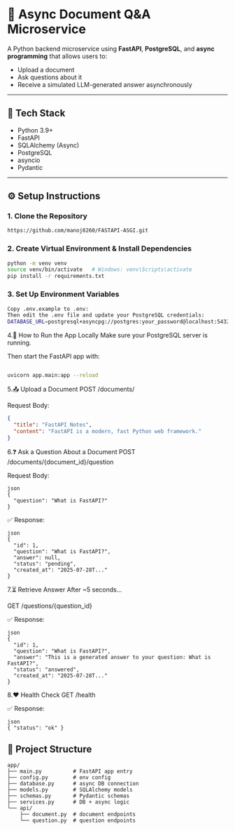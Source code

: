 # 🧪 Async Document Q&A Microservice

A Python backend microservice using **FastAPI**, **PostgreSQL**, and **async programming** that allows users to:

- Upload a document
- Ask questions about it
- Receive a simulated LLM-generated answer asynchronously

---

## 🧰 Tech Stack

- Python 3.9+
- FastAPI
- SQLAlchemy (Async)
- PostgreSQL
- asyncio
- Pydantic

---

## ⚙️ Setup Instructions

### 1. Clone the Repository

```bash
https://github.com/manoj8260/FASTAPI-ASGI.git
```
### 2. Create Virtual Environment & Install Dependencies
```bash
python -m venv venv
source venv/bin/activate   # Windows: venv\Scripts\activate
pip install -r requirements.txt
```
### 3. Set Up Environment Variables
```bash
Copy .env.example to .env:
Then edit the .env file and update your PostgreSQL credentials:
DATABASE_URL=postgresql+asyncpg://postgres:your_password@localhost:5432/qa_db

```
4.🚀 How to Run the App Locally
Make sure your PostgreSQL server is running.

Then start the FastAPI app with:

```bash

uvicorn app.main:app --reload
```
5.📤 Upload a Document
POST /documents/

Request Body:

```json
{
  "title": "FastAPI Notes",
  "content": "FastAPI is a modern, fast Python web framework."
}
```
6.❓  Ask a Question About a Document
POST /documents/{document_id}/question

Request Body:
```
json
{
  "question": "What is FastAPI?"
}
```
✅ Response:
```
json
{
  "id": 1,
  "question": "What is FastAPI?",
  "answer": null,
  "status": "pending",
  "created_at": "2025-07-28T..."
}
```
7.⏳ Retrieve Answer
After ~5 seconds...

GET /questions/{question_id}

✅ Response:
```
json
{
  "id": 1,
  "question": "What is FastAPI?",
  "answer": "This is a generated answer to your question: What is FastAPI?",
  "status": "answered",
  "created_at": "2025-07-28T..."
}
```
8.❤️  Health Check
GET /health

✅ Response:
```
json
{ "status": "ok" }
```
## 📁 Project Structure
```
app/
├── main.py          # FastAPI app entry
├── config.py        # env config
├── database.py      # async DB connection
├── models.py        # SQLAlchemy models
├── schemas.py       # Pydantic schemas
├── services.py      # DB + async logic
└── api/
    ├── document.py  # document endpoints
    └── question.py  # question endpoints


